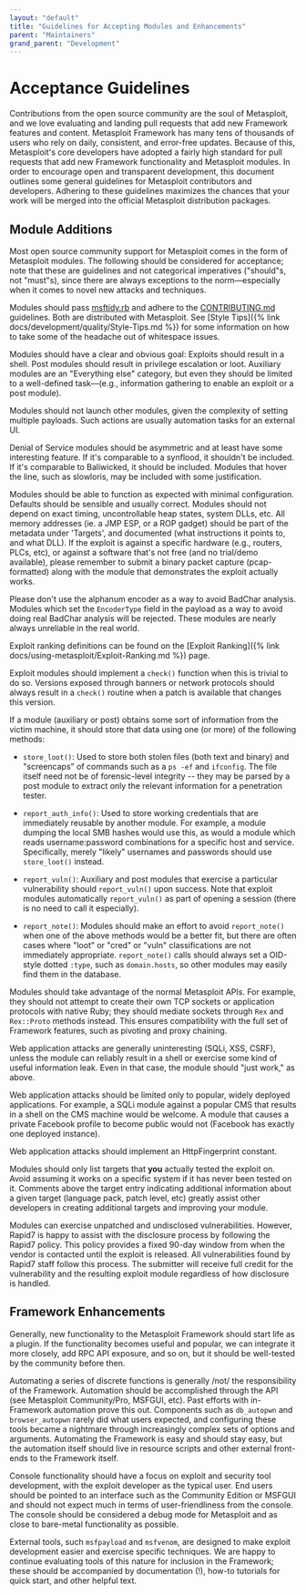 ```yaml
---
layout: "default"
title: "Guidelines for Accepting Modules and Enhancements"
parent: "Maintainers"
grand_parent: "Development"
---
```


# Acceptance Guidelines

Contributions from the open source community are the soul of Metasploit, and we love evaluating and landing pull requests that add new Framework features and content. Metasploit Framework has many tens of thousands of users who rely on daily, consistent, and error-free updates. Because of this, Metasploit's core developers have adopted a fairly high standard for pull requests that add new Framework functionality and Metasploit modules. In order to encourage open and transparent development, this document outlines some general guidelines for Metasploit contributors and developers. Adhering to these guidelines maximizes the chances that your work will be merged into the official Metasploit distribution packages.

## Module Additions

Most open source community support for Metasploit comes in the form of Metasploit modules. The following should be considered for acceptance; note that these are guidelines and not categorical imperatives ("should"s, not "must"s), since there are always exceptions to the norm—especially when it comes to novel new attacks and techniques.

Modules should pass [msftidy.rb](https://github.com/rapid7/metasploit-framework/blob/master/tools/dev/msftidy.rb) and adhere to the [CONTRIBUTING.md](https://github.com/rapid7/metasploit-framework/blob/master/CONTRIBUTING.md) guidelines. Both are distributed with Metasploit. See [Style Tips]({% link docs/development/quality/Style-Tips.md %}) for some information on how to take some of the headache out of whitespace issues.

Modules should have a clear and obvious goal: Exploits should result in a shell. Post modules should result in privilege escalation or loot. Auxiliary modules are an "Everything else" category, but even they should be limited to a well-defined task—(e.g., information gathering to enable an exploit or a post module).

Modules should not launch other modules, given the complexity of setting multiple payloads. Such actions are usually automation tasks for an external UI.

Denial of Service modules should be asymmetric and at least have some interesting feature. If it's comparable to a synflood, it shouldn't be included. If it's comparable to Baliwicked, it should be included. Modules that hover the line, such as slowloris, may be included with some justification.

Modules should be able to function as expected with minimal configuration. Defaults should be sensible and usually correct. Modules should not depend on exact timing, uncontrollable heap states, system DLLs, etc. All memory addresses (ie. a JMP ESP, or a ROP gadget) should be part of the metadata under 'Targets', and documented (what instructions it points to, and what DLL). If the exploit is against a specific hardware (e.g., routers, PLCs, etc), or against a software that's not free (and no trial/demo available), please remember to submit a binary packet capture (pcap-formatted) along with the module that demonstrates the exploit actually works.

Please don't use the alphanum encoder as a way to avoid BadChar analysis. Modules which set the `EncoderType` field in the payload as a way to avoid doing real BadChar analysis will be rejected. These modules are nearly always unreliable in the real world.

Exploit ranking definitions can be found on the [Exploit Ranking]({% link docs/using-metasploit/Exploit-Ranking.md %}) page.

Exploit modules should implement a `check()` function when this is trivial to do so. Versions exposed through banners or network protocols should always result in a `check()` routine when a patch is available that changes this version.

If a module (auxiliary or post) obtains some sort of information from the victim machine, it should store that data using one (or more) of the following methods:

* `store_loot()`: Used to store both stolen files (both text and binary) and "screencaps" of commands such as a `ps -ef` and `ifconfig`. The file itself need not be of forensic-level integrity -- they may be parsed by a post module to extract only the relevant information for a penetration tester.

* `report_auth_info()`: Used to store working credentials that are immediately reusable by another module. For example, a module dumping the local SMB hashes would use this, as would a module which reads username:password combinations for a specific host and service. Specifically, merely "likely" usernames and passwords should use `store_loot()` instead.

* `report_vuln()`: Auxiliary and post modules that exercise a particular vulnerability should `report_vuln()` upon success. Note that exploit modules automatically `report_vuln()` as part of opening a session (there is no need to call it especially).

* `report_note()`: Modules should make an effort to avoid `report_note()` when one of the above methods would be a better fit, but there are often cases where "loot" or "cred" or "vuln" classifications are not immediately appropriate. `report_note()` calls should always set a OID-style dotted `:type`, such as `domain.hosts`, so other modules may easily find them in the database.

Modules should take advantage of the normal Metasploit APIs. For example, they should not attempt to create their own TCP sockets or application protocols with native Ruby; they should mediate sockets through `Rex` and `Rex::Proto` methods instead. This ensures compatibility with the full set of Framework features, such as pivoting and proxy chaining.

Web application attacks are generally uninteresting (SQLi, XSS, CSRF), unless the module can reliably result in a shell or exercise some kind of useful information leak. Even in that case, the module should "just work," as above.

Web application attacks should be limited only to popular, widely deployed applications. For example, a SQLi module against a popular CMS that results in a shell on the CMS machine would be welcome. A module that causes a private Facebook profile to become public would not (Facebook has exactly one deployed instance).

Web application attacks should implement an HttpFingerprint constant.

Modules should only list targets that **you** actually tested the exploit on. Avoid assuming it works on a specific system if it has never been tested on it. Comments above the target entry indicating additional information about a given target (language pack, patch level, etc) greatly assist other developers in creating additional targets and improving your module.

Modules can exercise unpatched and undisclosed vulnerabilities. However, Rapid7 is happy to assist with the disclosure process by following the Rapid7 policy. This policy provides a fixed 90-day window from when the vendor is contacted until the exploit is released. All vulnerabilities found by Rapid7 staff follow this process. The submitter will receive full credit for the vulnerability and the resulting exploit module regardless of how disclosure is handled.

## Framework Enhancements

Generally, new functionality to the Metasploit Framework should start life as a plugin. If the functionality becomes useful and popular, we can integrate it more closely, add RPC API exposure, and so on, but it should be well-tested by the community before then.

Automating a series of discrete functions is generally /not/ the responsibility of the Framework. Automation should be accomplished through the API (see Metasploit Community/Pro, MSFGUI, etc). Past efforts with in-Framework automation prove this out. Components such as `db_autopwn` and `browser_autopwn` rarely did what users expected, and configuring these tools became a nightmare through increasingly complex sets of options and arguments. Automating the Framework is easy and should stay easy, but the automation itself should live in resource scripts and other external front-ends to the Framework itself. 

Console functionality should have a focus on exploit and security tool development, with the exploit developer as the typical user. End users should be pointed to an interface such as the Community Edition or MSFGUI and should not expect much in terms of user-friendliness from the console. The console should be considered a debug mode for Metasploit and as close to bare-metal functionality as possible. 

External tools, such `msfpayload` and `msfvenom`, are designed to make exploit development easier and exercise specific techniques. We are happy to continue evaluating tools of this nature for inclusion in the Framework; these should be accompanied by documentation (!), how-to tutorials for quick start, and other helpful text.